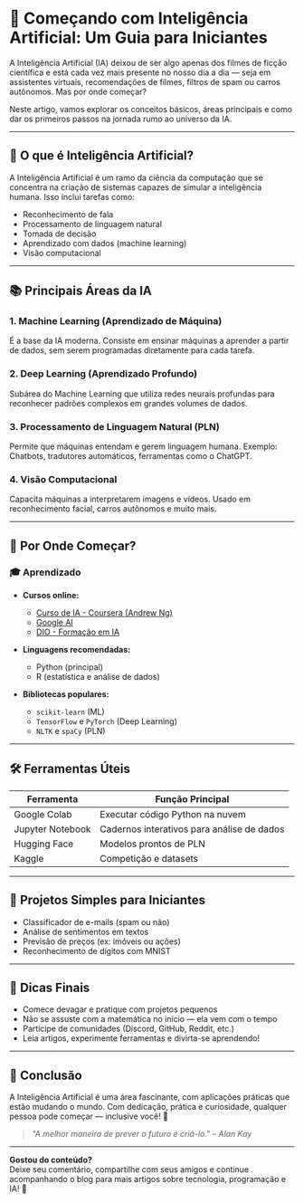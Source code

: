 # 🧠 Começando com Inteligência Artificial: Um Guia para Iniciantes

A Inteligência Artificial (IA) deixou de ser algo apenas dos filmes de ficção científica e está cada vez mais presente no nosso dia a dia — seja em assistentes virtuais, recomendações de filmes, filtros de spam ou carros autônomos. Mas por onde começar?

Neste artigo, vamos explorar os conceitos básicos, áreas principais e como dar os primeiros passos na jornada rumo ao universo da IA.

---

## 🤖 O que é Inteligência Artificial?

A Inteligência Artificial é um ramo da ciência da computação que se concentra na criação de sistemas capazes de simular a inteligência humana. Isso inclui tarefas como:

- Reconhecimento de fala
- Processamento de linguagem natural
- Tomada de decisão
- Aprendizado com dados (machine learning)
- Visão computacional

---

## 📚 Principais Áreas da IA

### 1. **Machine Learning (Aprendizado de Máquina)**  
É a base da IA moderna. Consiste em ensinar máquinas a aprender a partir de dados, sem serem programadas diretamente para cada tarefa.

### 2. **Deep Learning (Aprendizado Profundo)**  
Subárea do Machine Learning que utiliza redes neurais profundas para reconhecer padrões complexos em grandes volumes de dados.

### 3. **Processamento de Linguagem Natural (PLN)**  
Permite que máquinas entendam e gerem linguagem humana. Exemplo: Chatbots, tradutores automáticos, ferramentas como o ChatGPT.

### 4. **Visão Computacional**  
Capacita máquinas a interpretarem imagens e vídeos. Usado em reconhecimento facial, carros autônomos e muito mais.

---

## 🚀 Por Onde Começar?

### 🎓 Aprendizado

- **Cursos online:**  
  - [Curso de IA - Coursera (Andrew Ng)](https://www.coursera.org/learn/machine-learning)
  - [Google AI](https://ai.google/education/)
  - [DIO - Formação em IA](https://www.dio.me/)

- **Linguagens recomendadas:**  
  - Python (principal)
  - R (estatística e análise de dados)

- **Bibliotecas populares:**  
  - `scikit-learn` (ML)
  - `TensorFlow` e `PyTorch` (Deep Learning)
  - `NLTK` e `spaCy` (PLN)

---

## 🛠️ Ferramentas Úteis

| Ferramenta         | Função Principal             |
|--------------------|------------------------------|
| Google Colab       | Executar código Python na nuvem |
| Jupyter Notebook   | Cadernos interativos para análise de dados |
| Hugging Face       | Modelos prontos de PLN        |
| Kaggle             | Competição e datasets          |

---

## 🧩 Projetos Simples para Iniciantes

- Classificador de e-mails (spam ou não)
- Análise de sentimentos em textos
- Previsão de preços (ex: imóveis ou ações)
- Reconhecimento de dígitos com MNIST

---

## 📌 Dicas Finais

- Comece devagar e pratique com projetos pequenos
- Não se assuste com a matemática no início — ela vem com o tempo
- Participe de comunidades (Discord, GitHub, Reddit, etc.)
- Leia artigos, experimente ferramentas e divirta-se aprendendo!

---

## 💬 Conclusão

A Inteligência Artificial é uma área fascinante, com aplicações práticas que estão mudando o mundo. Com dedicação, prática e curiosidade, qualquer pessoa pode começar — inclusive você! 🚀

> *"A melhor maneira de prever o futuro é criá-lo." – Alan Kay*

---

**Gostou do conteúdo?**  
Deixe seu comentário, compartilhe com seus amigos e continue acompanhando o blog para mais artigos sobre tecnologia, programação e IA! 🙌
